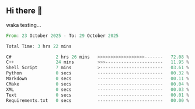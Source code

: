 ## Hi there 👋


waka testing...
<!--START_SECTION:waka-->

```rust
From: 23 October 2025 - To: 29 October 2025

Total Time: 3 hrs 22 mins

C#                 2 hrs 26 mins   >>>>>>>>>>>>>>>>>>-------   72.08 %
C++                24 mins         >>>----------------------   11.95 %
Shell Script       7 mins          >------------------------   03.61 %
Python             0 secs          -------------------------   00.32 %
Markdown           0 secs          -------------------------   00.11 %
CMake              0 secs          -------------------------   00.04 %
XML                0 secs          -------------------------   00.03 %
Text               0 secs          -------------------------   00.01 %
Requirements.txt   0 secs          -------------------------   00.00 %
```

<!--END_SECTION:waka-->


<!--
**AntiiRain/AntiiRain** is a ✨ _special_ ✨ repository because its `README.md` (this file) appears on your GitHub profile.
![Code Time](http://img.shields.io/badge/Code%20Time-1%2C235%20hrs%2034%20mins-blue)

![Lines of code](https://img.shields.io/badge/From%20Hello%20World%20I%27ve%20Written-41.6%20thousand%20lines%20of%20code-blue)
Here are some ideas to get you started:

- 🔭 I’m currently working on ...
- 🌱 I’m currently learning ...
- 👯 I’m looking to collaborate on ...
- 🤔 I’m looking for help with ...
- 💬 Ask me about ...
- 📫 How to reach me: ...
- 😄 Pronouns: ...
- ⚡ Fun fact: ...
-->
